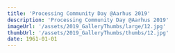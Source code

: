 ```yaml
---
title: 'Processing Community Day @Aarhus 2019'
description: 'Processing Community Day @Aarhus 2019'
imageUrl: '/assets/2019_GalleryThumbs/large/12.jpg'
thumbUrl: '/assets/2019_GalleryThumbs/thumbs/12.jpg'
date: 1961-01-01
---
```

